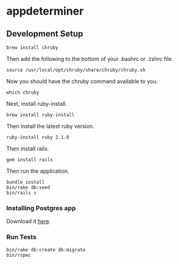 # appdeterminer

## Development Setup

```
brew install chruby
```

Then add the following to the bottom of your .bashrc or .zshrc file.

```
source /usr/local/opt/chruby/share/chruby/chruby.sh
```

Now you should have the chruby command available to you.

```
which chruby
```

Next, install ruby-install.

```
brew install ruby-install
```

Then install the latest ruby version.

```
ruby-install ruby 2.1.0
```

Then install rails.

```
gem install rails
```

Then run the application.

```
bundle install
bin/rake db:seed
bin/rails s
```

### Installing Postgres app

Download it [here](http://postgresapp.com/).

### Run Tests

```
bin/rake db:create db:migrate
bin/rspec
```
